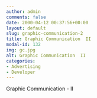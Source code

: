 ```yaml
---
author: admin
comments: false
date: 2000-04-12 00:37:56+00:00
layout: default
slug: graphic-communication-2
title: Graphic Communication  II
modal-id: 132
img: gc.jpg
alt: Graphic Communication  II
categories:
- Advertising
- Developer
---
```

Graphic Communication - II
